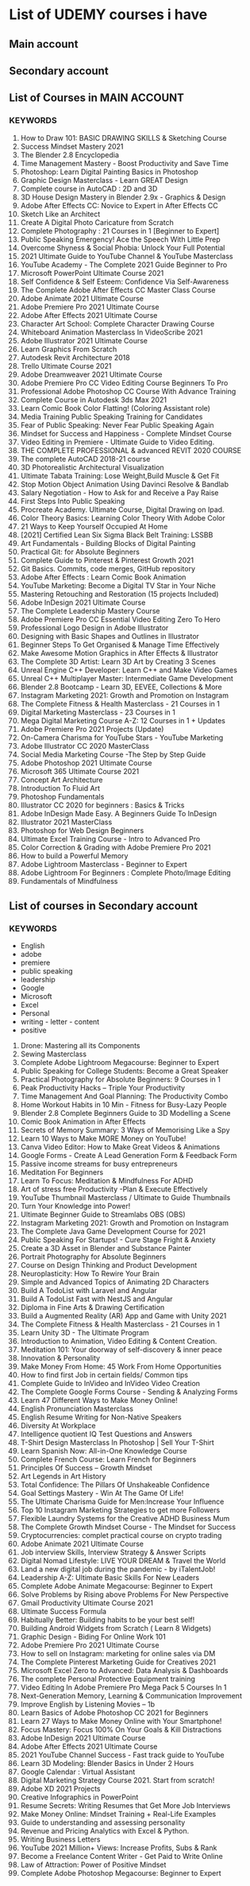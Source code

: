 # List of UDEMY courses i have
## Main account
## Secondary account
## List of Courses in MAIN ACCOUNT
### KEYWORDS
1. How to Draw 101: BASIC DRAWING SKILLS & Sketching Course
2. Success Mindset Mastery 2021
3. The Blender 2.8 Encyclopedia
4. Time Management Mastery - Boost Productivity and Save Time
5. Photoshop: Learn Digital Painting Basics in Photoshop
6. Graphic Design Masterclass - Learn GREAT Design
7. Complete course in AutoCAD : 2D and 3D
8. 3D House Design Mastery in Blender 2.9x - Graphics & Design
9. Adobe After Effects CC: Novice to Expert in After Effects CC
10. Sketch Like an Architect
11. Create A Digital Photo Caricature from Scratch
12. Complete Photography : 21 Courses in 1 [Beginner to Expert]
13. Public Speaking Emergency! Ace the Speech With Little Prep
14. Overcome Shyness & Social Phobia: Unlock Your Full Potential
15. 2021 Ultimate Guide to YouTube Channel & YouTube Masterclass
16. YouTube Academy - The Complete 2021 Guide Beginner to Pro
17. Microsoft PowerPoint Ultimate Course 2021
18. Self Confidence & Self Esteem: Confidence Via Self-Awareness
19. The Complete Adobe After Effects CC Master Class Course
20. Adobe Animate 2021 Ultimate Course
21. Adobe Premiere Pro 2021 Ultimate Course
22. Adobe After Effects 2021 Ultimate Course
23. Character Art School: Complete Character Drawing Course
24. Whiteboard Animation Masterclass In VideoScribe 2021
25. Adobe Illustrator 2021 Ultimate Course
26. Learn Graphics From Scratch
27. Autodesk Revit Architecture 2018
28. Trello Ultimate Course 2021
29. Adobe Dreamweaver 2021 Ultimate Course
30. Adobe Premiere Pro CC Video Editing Course Beginners To Pro
31. Professional Adobe Photoshop CC Course With Advance Training
32. Complete Course in Autodesk 3ds Max 2021
33. Learn Comic Book Color Flatting! (Coloring Assistant role)
34. Media Training Public Speaking Training for Candidates
35. Fear of Public Speaking: Never Fear Public Speaking Again
36. Mindset for Success and Happiness - Complete Mindset Course
37. Video Editing in Premiere - Ultimate Guide to Video Editing.
38. THE COMPLETE PROFESSIONAL & advanced REVIT 2020 COURSE
39. The complete AutoCAD 2018-21 course
40. 3D Photorealistic Architectural Visualization
41. Ultimate Tabata Training: Lose Weight,Build Muscle & Get Fit
42. Stop Motion Object Animation Using Davinci Resolve & Bandlab
43. Salary Negotiation - How to Ask for and Receive a Pay Raise
44. First Steps Into Public Speaking
45. Procreate Academy. Ultimate Course, Digital Drawing on Ipad.
46. Color Theory Basics: Learning Color Theory With Adobe Color
47. 21 Ways to Keep Yourself Occupied At Home
48. [2021] Certified Lean Six Sigma Black Belt Training: LSSBB
49. Art Fundamentals - Building Blocks of Digital Painting
50. Practical Git: for Absolute Beginners
51. Complete Guide to Pinterest & Pinterest Growth 2021
52. Git Basics. Commits, code merges, GitHub repository
53. Adobe After Effects : Learn Comic Book Animation
54. YouTube Marketing: Become a Digital TV Star in Your Niche
55. Mastering Retouching and Restoration (15 projects Included)
56. Adobe InDesign 2021 Ultimate Course
57. The Complete Leadership Mastery Course
58. Adobe Premiere Pro CC Essential Video Editing Zero To Hero
59. Professional Logo Design in Adobe Illustrator
60. Designing with Basic Shapes and Outlines in Illustrator
61. Beginner Steps To Get Organised & Manage Time Effectively
62. Make Awesome Motion Graphics in After Effects & Illustrator
63. The Complete 3D Artist: Learn 3D Art by Creating 3 Scenes
64. Unreal Engine C++ Developer: Learn C++ and Make Video Games
65. Unreal C++ Multiplayer Master: Intermediate Game Development
66. Blender 2.8 Bootcamp - Learn 3D, EEVEE, Collections & More
67. Instagram Marketing 2021: Growth and Promotion on Instagram
68. The Complete Fitness & Health Masterclass - 21 Courses in 1
69. Digital Marketing Masterclass - 23 Courses in 1
70. Mega Digital Marketing Course A-Z: 12 Courses in 1 + Updates
71. Adobe Premiere Pro 2021 Projects (Update)
72. On-Camera Charisma for YouTube Stars - YouTube Marketing
73. Adobe Illustrator CC 2020 MasterClass
74. Social Media Marketing Course -The Step by Step Guide
75. Adobe Photoshop 2021 Ultimate Course
76. Microsoft 365 Ultimate Course 2021
77. Concept Art Architecture
78. Introduction To Fluid Art
79. Photoshop Fundamentals
80. Illustrator CC 2020 for beginners : Basics & Tricks
81. Adobe InDesign Made Easy. A Beginners Guide To InDesign
82. Illustrator 2021 MasterClass
83. Photoshop for Web Design Beginners
84. Ultimate Excel Training Course - Intro to Advanced Pro
85. Color Correction & Grading with Adobe Premiere Pro 2021
86. How to build a Powerful Memory
87. Adobe Lightroom Masterclass - Beginner to Expert
88. Adobe Lightroom For Beginners : Complete Photo/Image Editing
89. Fundamentals of Mindfulness

## List of courses in Secondary account
### KEYWORDS
* English
* adobe
* premiere
* public speaking
* leadership
* Google
* Microsoft
* Excel
* Personal
* writing  - letter - content
* positive

1. Drone: Mastering all its Components
2. Sewing Masterclass
3. Complete Adobe Lightroom Megacourse: Beginner to Expert
4. Public Speaking for College Students: Become a Great Speaker
5. Practical Photography for Absolute Beginners: 9 Courses in 1
6. Peak Productivity Hacks – Triple Your Productivity
7. Time Management And Goal Planning: The Productivity Combo
8. Home Workout Habits in 10 Min - Fitness for Busy-Lazy People
9. Blender 2.8 Complete Beginners Guide to 3D Modelling a Scene
10. Comic Book Animation in After Effects
11. Secrets of Memory Summary: 3 Ways of Memorising Like a Spy
12. Learn 10 Ways to Make MORE Money on YouTube!
13. Canva Video Editor: How to Make Great Videos & Animations
14. Google Forms - Create A Lead Generation Form & Feedback Form
15. Passive income streams for busy entrepreneurs
16. Meditation For Beginners
17. Learn To Focus: Meditation & Mindfulness For ADHD
18. Art of stress free Productivity -Plan & Execute Effectively
19. YouTube Thumbnail Masterclass / Ultimate to Guide Thumbnails
20. Turn Your Knowledge into Power!
21. Ultimate Beginner Guide to Streamlabs OBS (OBS)
22. Instagram Marketing 2021: Growth and Promotion on Instagram
23. The Complete Java Game Development Course for 2021
24. Public Speaking For Startups! - Cure Stage Fright & Anxiety
25. Create a 3D Asset in Blender and Substance Painter
26. Portrait Photography for Absolute Beginners
27. Course on Design Thinking and Product Development
28. Neuroplasticity: How To Rewire Your Brain
29. Simple and Advanced Topics of Animating 2D Characters
30. Build A TodoList with Laravel and Angular
31. Build A TodoList Fast with NestJS and Angular
32. Diploma in Fine Arts & Drawing Certification
33. Build a Augmented Reality (AR) App and Game with Unity 2021
34. The Complete Fitness & Health Masterclass - 21 Courses in 1
35. Learn Unity 3D - The Ultimate Program
36. Introduction to Animation, Video Editing & Content Creation.
37. Meditation 101: Your doorway of self-discovery & inner peace
38. Innovation & Personality
39. Make Money From Home: 45 Work From Home Opportunities
40. How to find first Job in certain fields/ Common tips
41. Complete Guide to InVideo and InVideo Video Creation
42. The Complete Google Forms Course - Sending & Analyzing Forms
43. Learn 47 Different Ways to Make Money Online!
44. English Pronunciation Masterclass
45. English Resume Writing for Non-Native Speakers
46. Diversity At Workplace
47. Intelligence quotient IQ Test Questions and Answers
48. T-Shirt Design Masterclass In Photoshop | Sell Your T-Shirt
49. Learn Spanish Now: All-in-One Knowledge Course
50. Complete French Course: Learn French for Beginners
51. Principles Of Success – Growth Mindset
52. Art Legends in Art History
53. Total Confidence: The Pillars Of Unshakeable Confidence
54. Goal Settings Mastery - Win At The Game Of Life!
55. The Ultimate Charisma Guide for Men:Increase Your Influence
56. Top 10 Instagram Marketing Strategies to get more Followers
57. Flexible Laundry Systems for the Creative ADHD  Business Mum
58. The Complete Growth Mindset Course - The Mindset for Success
59. Cryptocurrencies: complet practical course on crypto trading
60. Adobe Animate 2021 Ultimate Course
61. Job interview Skills, Interview Strategy & Answer Scripts
62. Digital Nomad Lifestyle: LIVE YOUR DREAM & Travel the World
63. Land a new digital job during the pandemic - by iTalentJob!
64. Leadership A-Z: Ultimate Basic Skills For New Leaders
65. Complete Adobe Animate Megacourse: Beginner to Expert
66. Solve Problems by Rising above Problems For New Perspective
67. Gmail Productivity Ultimate Course 2021
68. Ultimate Success Formula
69. Habitually Better: Building habits to be your best self!
70. Building Android Widgets from Scratch ( Learn 8 Widgets)
71. Graphic Design - Biding For Online Work 101
72. Adobe Premiere Pro 2021 Ultimate Course
73. How to sell on Instagram: marketing for online sales via DM
74. The Complete Pinterest Marketing Guide for Creatives 2021
75. Microsoft Excel Zero to Advanced: Data Analysis & Dashboards
76. The complete Personal Protective Equipment training
77. Video Editing In Adobe Premiere Pro Mega Pack 5 Courses In 1
78. Next-Generation Memory, Learning & Communication Improvement
79. Improve English by Listening Movies – 1b
80. Learn Basics of Adobe Photoshop CC 2021 for Beginners
82. Learn 27 Ways to Make Money Online with Your Smartphone!
83. Focus Mastery: Focus 100% On Your Goals & Kill Distractions
84. Adobe InDesign 2021 Ultimate Course
85. Adobe After Effects 2021 Ultimate Course
86. 2021 YouTube Channel Success - Fast track guide to YouTube
87. Learn 3D Modeling: Blender Basics in Under 2 Hours
88. Google Calendar :  Virtual Assistant
89. Digital Marketing Strategy Course 2021. Start from scratch!
90. Adobe XD 2021 Projects
91. Creative Infographics in PowerPoint
92. Resume Secrets: Writing Resumes that Get More Job Interviews
93. Make Money Online: Mindset Training + Real-Life Examples
94. Guide to understanding and assessing personality
95. Revenue and Pricing Analytics with Excel & Python.
96. Writing Business Letters
97. YouTube 2021 Million+ Views: Increase Profits, Subs & Rank
98. Become a Freelance Content Writer - Get Paid to Write Online
99. Law of Attraction: Power of Positive Mindset
100. Complete Adobe Photoshop Megacourse: Beginner to Expert
